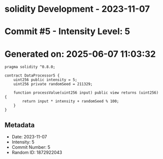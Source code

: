 ﻿# solidity Development - 2023-11-07
# Commit #5 - Intensity Level: 5
# Generated on: 2025-06-07 11:03:32
```solidity
pragma solidity ^0.8.0;

contract DataProcessor5 {
    uint256 public intensity = 5;
    uint256 private randomSeed = 211329;

    function processValue(uint256 input) public view returns (uint256) {
        return input * intensity + randomSeed % 100;
    }
}
```
## Metadata
- Date: 2023-11-07
- Intensity: 5
- Commit Number: 5
- Random ID: 1872922043
